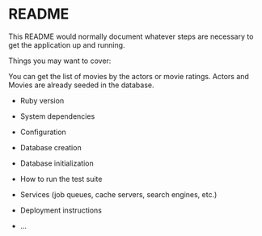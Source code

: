 # README

This README would normally document whatever steps are necessary to get the
application up and running.

Things you may want to cover:

You can get the list of movies by the actors or movie ratings. Actors and Movies are already seeded in the database.

* Ruby version

* System dependencies

* Configuration

* Database creation

* Database initialization

* How to run the test suite

* Services (job queues, cache servers, search engines, etc.)

* Deployment instructions

* ...
